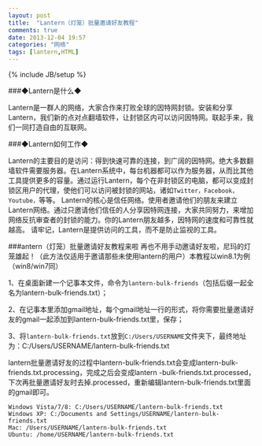 ```yaml
---
layout: post
title:  "Lantern（灯笼）批量邀请好友教程"
comments: true
date: 2013-12-04 19:57
categories: "网络"
tags: [lantern,HTML]
---
```

{% include JB/setup %}

###◆Lantern是什么◆    

Lantern是一群人的网络，大家合作来打败全球的因特网封锁。安装和分享Lantern，我们新的点对点翻墙软件，让封锁区内可以访问因特网。联起手来，我们一同打造自由的互联网。

###◆Lantern如何工作◆   

  Lantern的主要目的是访问：得到快速可靠的连接，到广阔的因特网。绝大多数翻墙软件需要服务器。在Lantern系统中，每台机器都可以作为服务器，从而比其他工具提供更多的容量。通过运行Lantern，每个在非封锁区的电脑，都可以变成封锁区用户的代理，使他们可以访问被封锁的网站，诸如`Twitter，Facebook，Youtube，`等等。 Lantern的核心是信任网络。使用者邀请他们的朋友来建立Lantern网络。通过只邀请他们信任的人分享因特网连接，大家共同努力，来增加网络反抗审查者的封锁的能力。你的Lantern朋友越多，因特网的速度和可靠性就越高。 请牢记，Lantern是提供访问的工具，而不是防止监视的工具。    

###antern（灯笼）批量邀请好友教程来啦
再也不用手动邀请好友啦，尼玛的灯笼雄起！（此方法仅适用于邀请那些未使用lantern的用户）本教程以win8.1为例（win8/win7同）

1、在桌面新建一个记事本文件，命令为`lantern-bulk-friends`（包括后缀一起全名为lantern-bulk-friends.txt）；    

2、在记事本里添加gmail地址，每个gmail地址一行的形式，将你需要批量邀请好友的gmail一起添加到lantern-bulk-friends.txt里，保存；  

3、将`lantern-bulk-friends.txt`放到`C:/Users/USERNAME`文件夹下，最终地址为：C:/Users/USERNAME/lantern-bulk-friends.txt  


  lantern批量邀请好友的过程中lantern-bulk-friends.txt会变成lantern-bulk-friends.txt.processing，完成之后会变成lantern
-bulk-friends.txt.processed，下次再批量邀请好友时去掉.processed，重新编辑lantern-bulk-friends.txt里面的gmail即可。

```
Windows Vista/7/8: C:/Users/USERNAME/lantern-bulk-friends.txt  
Windows XP: C:/Documents and Settings/USERNAME/lantern-bulk-friends.txt    
Mac: /Users/USERNAME/lantern-bulk-friends.txt  
Ubuntu: /home/USERNAME/lantern-bulk-friends.txt  
```

